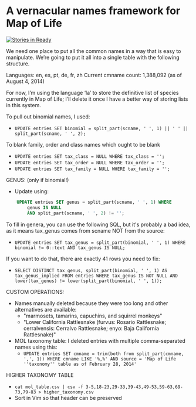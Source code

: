 A vernacular names framework for Map of Life
============================================

[![Stories in Ready](https://badge.waffle.io/MapofLife/vernacular-names.png?label=ready&title=Ready)](http://waffle.io/MapofLife/vernacular-names)

We need one place to put all the common names in a way that is easy 
to manipulate. We’re going to put it all into a single table with 
the following structure.

Languages: en, es, pt, de, fr, zh
Current cmname count: 1,388,092 (as of August 4, 2014)

For now, I’m using the language ‘la’ to store the definitive list of
species currently in Map of Life; I’ll delete it once I have a better
way of storing lists in this system.

To pull out binomial names, I used:
 - `UPDATE entries SET binomial = split_part(scname, ' ', 1) || ' ' || split_part(scname, ' ', 2);`

To blank family, order and class names which ought to be blank
 - `UPDATE entries SET tax_class = NULL WHERE tax_class = '';`
 - `UPDATE entries SET tax_order = NULL WHERE tax_order = '';`
 - `UPDATE entries SET tax_family = NULL WHERE tax_family = '';`

GENUS: (only if binomial!)
 - Update using:
```sql
	UPDATE entries SET genus = split_part(scname, ' ', 1) WHERE 
		genus IS NULL 
		AND split_part(scname, ' ', 2) != '';
```

To fill in genera, you can use the following SQL, but it's probably a bad idea, as it means tax_genus comes from scname NOT from the source:
 - `UPDATE entries SET tax_genus = split_part(binomial, ' ', 1) WHERE binomial != 0::text AND tax_genus IS NULL;`

If you want to do that, there are exactly 41 rows you need to fix:
 - `SELECT DISTINCT tax_genus, split_part(binomial, ' ', 1) AS tax_genus_implied FROM entries WHERE tax_genus IS NOT NULL AND lower(tax_genus) != lower(split_part(binomial, ' ', 1));`

CUSTOM OPERATIONS:
 - Names manually deleted because they were too long and other alternatives are available:
	- "marmosets, tamarins, capuchins, and squirrel monkeys"
	- "Lower California Rattlesnake (furvus: Rosario Rattlesnake; cerralvensis: Cerralvo Rattlesnake; enyo: Baja California Rattlesnake)"
 - MOL taxonomy table: I deleted entries with multiple comma-separated names using this:
	- `UPDATE entries SET cmname = trim(both from split_part(cmname, ',', 1)) WHERE cmname LIKE '%,%' AND source = 'Map of Life ''taxonomy'' table as of February 28, 2014'`

HIGHER TAXONOMY TABLE
 - `cat mol_table.csv | csv -f 3-5,18-23,29-33,39-43,49-53,59-63,69-73,79-83 > higher_taxonomy.csv`
 - Sort in Vim so that header can be preserved
